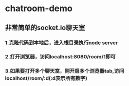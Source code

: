 # chatroom-demo
## 非常简单的socket.io聊天室
### 1.克隆代码到本地后，进入根目录执行node server
### 2.打开浏览器，访问localhost:8080/room/1即可
### 3.如果要打开多个聊天室，则开启多个浏览器tab,访问localhost/room/:d(:d表示所有数字)
